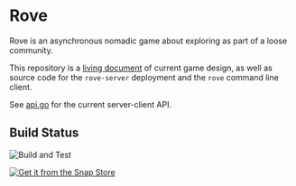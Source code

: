 Rove
====

Rove is an asynchronous nomadic game about exploring as part of a loose community.

This repository is a [living document](https://github.com/mdiluz/rove/tree/master/docs) of current game design, as well as source code for the `rove-server` deployment and the `rove` command line client.

See [api.go](https://github.com/mdiluz/rove/blob/master/pkg/rove/api.go) for the current server-client API.

Build Status
------------
![Build and Test](https://github.com/mdiluz/rove/workflows/Build%20and%20Test/badge.svg)

[![Get it from the Snap Store](https://snapcraft.io/static/images/badges/en/snap-store-black.svg)](https://snapcraft.io/rove)

